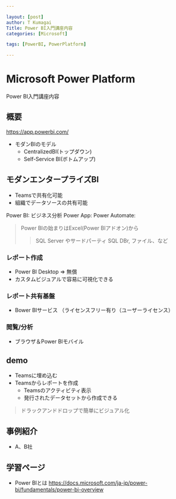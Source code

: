 ```yaml
---

layout: [post]
author: T Kumagai
Title: Power BI入門講座内容
categories: [Microsoft]

tags: [PowerBI, PowerPlatform]

---
```

# Microsoft Power Platform

Power BI入門講座内容

## 概要

<https://app.powerbi.com/>

* モダンBIのモデル
  * CentralizedBI(トップダウン)
  * Self-Service BI(ボトムアップ)

## モダンエンタープライズBI

* Teamsで共有化可能
* 組織でデータソースの共有可能

Power BI: ビジネス分析
Power App:
Power Automate:

> Power BIの始まりはExcel(Power BIアドオン)から
>> SQL Server やサードパーティ SQL DBr, ファイル、など

### レポート作成
* Power BI Desktop => 無償
* カスタムビジュアルで容易に可視化できる

### レポート共有基盤
* Bower BIサービス （ライセンスフリー有り（ユーザーライセンス）

### 閲覧/分析
* ブラウザ＆Power BIモバイル

## demo
* Teamsに埋め込む
* Teamsからレポートを作成
  * Teamsのアクティビティ表示
  * 発行されたデータセットから作成できる

> ドラックアンドドロップで簡単にビジュアル化

## 事例紹介
* A、B社


## 学習ページ

* Power BIとは <https://docs.microsoft.com/ja-jp/power-bi/fundamentals/power-bi-overview>

